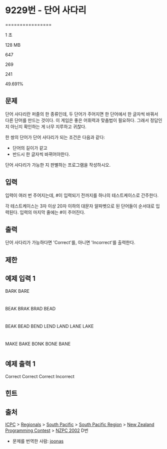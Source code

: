 # 9229번 - 단어 사다리


================

1 초

128 MB

647

269

241

49.691%

문제
--

단어 사다리란 퍼즐의 한 종류인데, 두 단어가 주어지면 한 단어에서 한 글자씩 바꿔서 다른 단어를 만드는 것이다. 이 게임은 좋은 어휘력과 맞춤법이 필요하다. 그래서 정답인지 아닌지 확인하는 게 너무 지루하고 귀찮다. 

한 쌍의 단어가 단어 사다리가 되는 조건은 다음과 같다:

*   단어의 길이가 같고
*   반드시 한 글자씩 바뀌어야한다.

단어 사다리가 가능한 지 판별하는 프로그램을 작성하시오.

입력
--

입력이 여러 번 주어지는데, #이 입력되기 전까지를 하나의 테스트케이스로 간주한다.

각 테스트케이스는 3자 이상 20자 이하의 대문자 알파벳으로 된 단어들이 순서대로 입력된다. 입력의 마지막 줄에는 #이 주어진다.

출력
--

단어 사다리가 가능하다면 'Correct'를, 아니면 'Incorrect'를 출력한다.

제한
--

예제 입력 1
-------

BARK
BARE
#
BEAK
BRAK
BRAD
BEAD
#
BEAK
BEAD
BEND
LEND
LAND
LANE
LAKE
#
MAKE
BAKE
BONK
BONE
BANE
#
#

예제 출력 1
-------

Correct
Correct
Correct
Incorrect

힌트
--

출처
--

[ICPC](/category/1) > [Regionals](/category/7) > [South Pacific](/category/92) > [South Pacific Region](/category/104) > [New Zealand Programming Contest](/category/93) > [NZPC 2002](/category/detail/1145) D번

*   문제를 번역한 사람: [joonas](/user/joonas)